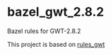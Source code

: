 # bazel_gwt_2.8.2
Bazel rules for GWT-2.8.2

This project is based on [rules_gwt](https://github.com/bazelbuild/rules_gwt)